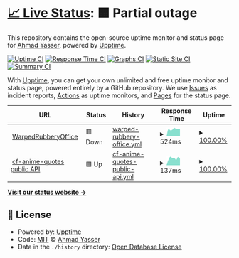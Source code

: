 # [📈 Live Status](https://Aynh.github.io/keep-alive): <!--live status--> **🟧 Partial outage**

This repository contains the open-source uptime monitor and status page for [Ahmad Yasser](https://Aynh.github.io/keep-alive), powered by [Upptime](https://github.com/upptime/upptime).

[![Uptime CI](https://github.com/Aynh/keep-alive/workflows/Uptime%20CI/badge.svg)](https://github.com/Aynh/keep-alive/actions?query=workflow%3A%22Uptime+CI%22)
[![Response Time CI](https://github.com/Aynh/keep-alive/workflows/Response%20Time%20CI/badge.svg)](https://github.com/Aynh/keep-alive/actions?query=workflow%3A%22Response+Time+CI%22)
[![Graphs CI](https://github.com/Aynh/keep-alive/workflows/Graphs%20CI/badge.svg)](https://github.com/Aynh/keep-alive/actions?query=workflow%3A%22Graphs+CI%22)
[![Static Site CI](https://github.com/Aynh/keep-alive/workflows/Static%20Site%20CI/badge.svg)](https://github.com/Aynh/keep-alive/actions?query=workflow%3A%22Static+Site+CI%22)
[![Summary CI](https://github.com/Aynh/keep-alive/workflows/Summary%20CI/badge.svg)](https://github.com/Aynh/keep-alive/actions?query=workflow%3A%22Summary+CI%22)

With [Upptime](https://upptime.js.org), you can get your own unlimited and free uptime monitor and status page, powered entirely by a GitHub repository. We use [Issues](https://github.com/Aynh/keep-alive/issues) as incident reports, [Actions](https://github.com/Aynh/keep-alive/actions) as uptime monitors, and [Pages](https://Aynh.github.io/keep-alive) for the status page.

<!--start: status pages-->
<!-- This summary is generated by Upptime (https://github.com/upptime/upptime) -->
<!-- Do not edit this manually, your changes will be overwritten -->
<!-- prettier-ignore -->
| URL | Status | History | Response Time | Uptime |
| --- | ------ | ------- | ------------- | ------ |
| <img alt="" src="https://icons.duckduckgo.com/ip3/warpedrubberyoffice.aynh.repl.co.ico" height="13"> [WarpedRubberyOffice](https://warpedrubberyoffice.aynh.repl.co) | 🟥 Down | [warped-rubbery-office.yml](https://github.com/aynh/upptime/commits/HEAD/history/warped-rubbery-office.yml) | <details><summary><img alt="Response time graph" src="./graphs/warped-rubbery-office/response-time-week.png" height="20"> 524ms</summary><br><a href="https://aynh.github.io/upptime/history/warped-rubbery-office"><img alt="Response time 2316" src="https://img.shields.io/endpoint?url=https%3A%2F%2Fraw.githubusercontent.com%2Faynh%2Fupptime%2FHEAD%2Fapi%2Fwarped-rubbery-office%2Fresponse-time.json"></a><br><a href="https://aynh.github.io/upptime/history/warped-rubbery-office"><img alt="24-hour response time 422" src="https://img.shields.io/endpoint?url=https%3A%2F%2Fraw.githubusercontent.com%2Faynh%2Fupptime%2FHEAD%2Fapi%2Fwarped-rubbery-office%2Fresponse-time-day.json"></a><br><a href="https://aynh.github.io/upptime/history/warped-rubbery-office"><img alt="7-day response time 524" src="https://img.shields.io/endpoint?url=https%3A%2F%2Fraw.githubusercontent.com%2Faynh%2Fupptime%2FHEAD%2Fapi%2Fwarped-rubbery-office%2Fresponse-time-week.json"></a><br><a href="https://aynh.github.io/upptime/history/warped-rubbery-office"><img alt="30-day response time 573" src="https://img.shields.io/endpoint?url=https%3A%2F%2Fraw.githubusercontent.com%2Faynh%2Fupptime%2FHEAD%2Fapi%2Fwarped-rubbery-office%2Fresponse-time-month.json"></a><br><a href="https://aynh.github.io/upptime/history/warped-rubbery-office"><img alt="1-year response time 2093" src="https://img.shields.io/endpoint?url=https%3A%2F%2Fraw.githubusercontent.com%2Faynh%2Fupptime%2FHEAD%2Fapi%2Fwarped-rubbery-office%2Fresponse-time-year.json"></a></details> | <details><summary><a href="https://aynh.github.io/upptime/history/warped-rubbery-office">100.00%</a></summary><a href="https://aynh.github.io/upptime/history/warped-rubbery-office"><img alt="All-time uptime 98.36%" src="https://img.shields.io/endpoint?url=https%3A%2F%2Fraw.githubusercontent.com%2Faynh%2Fupptime%2FHEAD%2Fapi%2Fwarped-rubbery-office%2Fuptime.json"></a><br><a href="https://aynh.github.io/upptime/history/warped-rubbery-office"><img alt="24-hour uptime 100.00%" src="https://img.shields.io/endpoint?url=https%3A%2F%2Fraw.githubusercontent.com%2Faynh%2Fupptime%2FHEAD%2Fapi%2Fwarped-rubbery-office%2Fuptime-day.json"></a><br><a href="https://aynh.github.io/upptime/history/warped-rubbery-office"><img alt="7-day uptime 100.00%" src="https://img.shields.io/endpoint?url=https%3A%2F%2Fraw.githubusercontent.com%2Faynh%2Fupptime%2FHEAD%2Fapi%2Fwarped-rubbery-office%2Fuptime-week.json"></a><br><a href="https://aynh.github.io/upptime/history/warped-rubbery-office"><img alt="30-day uptime 92.04%" src="https://img.shields.io/endpoint?url=https%3A%2F%2Fraw.githubusercontent.com%2Faynh%2Fupptime%2FHEAD%2Fapi%2Fwarped-rubbery-office%2Fuptime-month.json"></a><br><a href="https://aynh.github.io/upptime/history/warped-rubbery-office"><img alt="1-year uptime 98.31%" src="https://img.shields.io/endpoint?url=https%3A%2F%2Fraw.githubusercontent.com%2Faynh%2Fupptime%2FHEAD%2Fapi%2Fwarped-rubbery-office%2Fuptime-year.json"></a></details>
| <img alt="" src="https://icons.duckduckgo.com/ip3/anime-quotes.pages.dev.ico" height="13"> [cf-anime-quotes public API](https://anime-quotes.pages.dev/api/10) | 🟩 Up | [cf-anime-quotes-public-api.yml](https://github.com/aynh/upptime/commits/HEAD/history/cf-anime-quotes-public-api.yml) | <details><summary><img alt="Response time graph" src="./graphs/cf-anime-quotes-public-api/response-time-week.png" height="20"> 137ms</summary><br><a href="https://aynh.github.io/upptime/history/cf-anime-quotes-public-api"><img alt="Response time 160" src="https://img.shields.io/endpoint?url=https%3A%2F%2Fraw.githubusercontent.com%2Faynh%2Fupptime%2FHEAD%2Fapi%2Fcf-anime-quotes-public-api%2Fresponse-time.json"></a><br><a href="https://aynh.github.io/upptime/history/cf-anime-quotes-public-api"><img alt="24-hour response time 130" src="https://img.shields.io/endpoint?url=https%3A%2F%2Fraw.githubusercontent.com%2Faynh%2Fupptime%2FHEAD%2Fapi%2Fcf-anime-quotes-public-api%2Fresponse-time-day.json"></a><br><a href="https://aynh.github.io/upptime/history/cf-anime-quotes-public-api"><img alt="7-day response time 137" src="https://img.shields.io/endpoint?url=https%3A%2F%2Fraw.githubusercontent.com%2Faynh%2Fupptime%2FHEAD%2Fapi%2Fcf-anime-quotes-public-api%2Fresponse-time-week.json"></a><br><a href="https://aynh.github.io/upptime/history/cf-anime-quotes-public-api"><img alt="30-day response time 142" src="https://img.shields.io/endpoint?url=https%3A%2F%2Fraw.githubusercontent.com%2Faynh%2Fupptime%2FHEAD%2Fapi%2Fcf-anime-quotes-public-api%2Fresponse-time-month.json"></a><br><a href="https://aynh.github.io/upptime/history/cf-anime-quotes-public-api"><img alt="1-year response time 160" src="https://img.shields.io/endpoint?url=https%3A%2F%2Fraw.githubusercontent.com%2Faynh%2Fupptime%2FHEAD%2Fapi%2Fcf-anime-quotes-public-api%2Fresponse-time-year.json"></a></details> | <details><summary><a href="https://aynh.github.io/upptime/history/cf-anime-quotes-public-api">100.00%</a></summary><a href="https://aynh.github.io/upptime/history/cf-anime-quotes-public-api"><img alt="All-time uptime 100.00%" src="https://img.shields.io/endpoint?url=https%3A%2F%2Fraw.githubusercontent.com%2Faynh%2Fupptime%2FHEAD%2Fapi%2Fcf-anime-quotes-public-api%2Fuptime.json"></a><br><a href="https://aynh.github.io/upptime/history/cf-anime-quotes-public-api"><img alt="24-hour uptime 100.00%" src="https://img.shields.io/endpoint?url=https%3A%2F%2Fraw.githubusercontent.com%2Faynh%2Fupptime%2FHEAD%2Fapi%2Fcf-anime-quotes-public-api%2Fuptime-day.json"></a><br><a href="https://aynh.github.io/upptime/history/cf-anime-quotes-public-api"><img alt="7-day uptime 100.00%" src="https://img.shields.io/endpoint?url=https%3A%2F%2Fraw.githubusercontent.com%2Faynh%2Fupptime%2FHEAD%2Fapi%2Fcf-anime-quotes-public-api%2Fuptime-week.json"></a><br><a href="https://aynh.github.io/upptime/history/cf-anime-quotes-public-api"><img alt="30-day uptime 100.00%" src="https://img.shields.io/endpoint?url=https%3A%2F%2Fraw.githubusercontent.com%2Faynh%2Fupptime%2FHEAD%2Fapi%2Fcf-anime-quotes-public-api%2Fuptime-month.json"></a><br><a href="https://aynh.github.io/upptime/history/cf-anime-quotes-public-api"><img alt="1-year uptime 100.00%" src="https://img.shields.io/endpoint?url=https%3A%2F%2Fraw.githubusercontent.com%2Faynh%2Fupptime%2FHEAD%2Fapi%2Fcf-anime-quotes-public-api%2Fuptime-year.json"></a></details>

<!--end: status pages-->

[**Visit our status website →**](https://Aynh.github.io/keep-alive)

## 📄 License

- Powered by: [Upptime](https://github.com/upptime/upptime)
- Code: [MIT](./LICENSE) © [Ahmad Yasser](https://Aynh.github.io/keep-alive)
- Data in the `./history` directory: [Open Database License](https://opendatacommons.org/licenses/odbl/1-0/)
